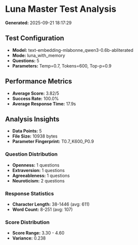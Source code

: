 # Luna Master Test Analysis

**Generated:** 2025-09-21 18:17:29

## Test Configuration
- **Model:** text-embedding-mlabonne_qwen3-0.6b-abliterated
- **Mode:** luna_with_memory
- **Questions:** 5
- **Parameters:** Temp=0.7, Tokens=600, Top-p=0.9

## Performance Metrics
- **Average Score:** 3.82/5
- **Success Rate:** 100.0%
- **Average Response Time:** 17.9s

## Analysis Insights
- **Data Points:** 5
- **File Size:** 10938 bytes
- **Parameter Fingerprint:** T0.7_K600_P0.9

### Question Distribution
- **Openness:** 1 questions
- **Extraversion:** 1 questions
- **Agreeableness:** 1 questions
- **Neuroticism:** 2 questions

### Response Statistics
- **Character Length:** 38-1446 (avg: 611)
- **Word Count:** 8-251 (avg: 107)

### Score Distribution
- **Score Range:** 3.30 - 4.60
- **Variance:** 0.238
